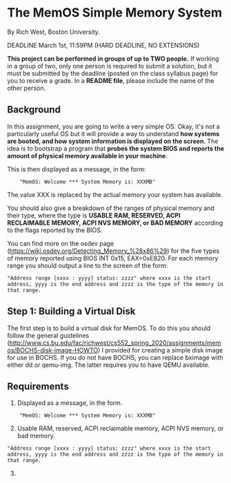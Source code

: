 # The MemOS Simple Memory System

By Rich West, Boston University.

DEADLINE March 1st, 11:59PM (HARD DEADLINE, NO EXTENSIONS)

**This project can be performed in groups of up to TWO people.**
 If working in a group of two, only one person is required to submit a solution, but it must be submitted by the deadline (posted on the class syllabus page) for you to receive a grade. In a **README file**, please include the name of the other person.

 ## Background
 In this assignment, you are going to write a very simple OS. Okay, it's not a particularly useful OS but it will provide a way to understand **how systems are booted, and how system information is displayed on the screen**. The idea is to bootstrap a program that **probes the system BIOS and reports the amount of physical memory available in your machine**.

 This is then displayed as a message, in the form:
```
    "MemOS: Welcome *** System Memory is: XXXMB"
```
The value XXX is replaced by the actual memory your system has available.

You should also give a breakdown of the ranges of physical memory and their type, where the type is **USABLE RAM, RESERVED, ACPI RECLAIMABLE MEMORY, ACPI NVS MEMORY, or BAD MEMORY** according to the flags reported by the BIOS. 

You can find more on the osdev page (https://wiki.osdev.org/Detecting_Memory_%28x86%29) for the five types of memory reported using BIOS INT 0x15, EAX=0xE820. For each memory range you should output a line to the screen of the form:
```
"Address range [xxxx : yyyy] status: zzzz" where xxxx is the start address, yyyy is the end address and zzzz is the type of the memory in that range.
```

## Step 1: Building a Virtual Disk
The first step is to build a virtual disk for MemOS. To do this you should follow the general guidelines (http://www.cs.bu.edu/fac/richwest/cs552_spring_2020/assignments/memos/BOCHS-disk-image-HOWTO) I provided for creating a simple disk image for use in BOCHS. If you do not have BOCHS, you can replace bximage with either dd or qemu-img. The latter requires you to have QEMU available.

## Requirements
1. Displayed as a message, in the form.
```
    "MemOS: Welcome *** System Memory is: XXXMB"
```
2. Usable RAM, reserved, ACPI reclaimable memory, ACPI NVS memory, or bad memory.
```
"Address range [xxxx : yyyy] status: zzzz" where xxxx is the start address, yyyy is the end address and zzzz is the type of the memory in that range.
```
3. 
